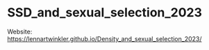 # SSD_and_sexual_selection_2023

Website: https://lennartwinkler.github.io/Density_and_sexual_selection_2023/

[workflowr]: https://github.com/workflowr/workflowr
